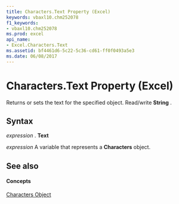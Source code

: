 ```yaml
---
title: Characters.Text Property (Excel)
keywords: vbaxl10.chm252078
f1_keywords:
- vbaxl10.chm252078
ms.prod: excel
api_name:
- Excel.Characters.Text
ms.assetid: bf4461d6-5c22-5c36-cd61-ff0f0493a5e3
ms.date: 06/08/2017
---
```



# Characters.Text Property (Excel)

Returns or sets the text for the specified object. Read/write **String** .


## Syntax

 _expression_ . **Text**

 _expression_ A variable that represents a **Characters** object.


## See also


#### Concepts


[Characters Object](characters-object-excel.md)

